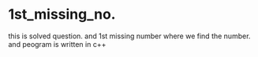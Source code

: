 # 1st_missing_no.
this is solved question.
and 1st missing number where we find the number.
and peogram is written in c++
